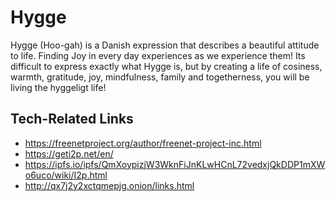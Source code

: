 # Hygge
Hygge (Hoo-gah) is a Danish expression that describes a beautiful attitude to life.   Finding Joy in every day experiences  as we experience them!  Its difficult to express exactly what Hygge is, but by creating a life of cosiness, warmth, gratitude, joy, mindfulness, family and togetherness, you will be living the hyggeligt life!  

## Tech-Related Links

+ https://freenetproject.org/author/freenet-project-inc.html
+ https://geti2p.net/en/
+ https://ipfs.io/ipfs/QmXoypizjW3WknFiJnKLwHCnL72vedxjQkDDP1mXWo6uco/wiki/I2p.html
+ http://qx7j2y2xctqmepjg.onion/links.html
